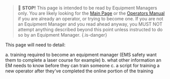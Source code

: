 <!-- TITLE: Training -->
<!-- SUBTITLE: A quick summary of Training -->

> 🚨 **STOP!**
> This page is intended to be read by Equipment Managers only. You are likely looking for the [Main Page](/equipment/laser) or the [Operators Manual](/equipment/laser/manual) if you are already an operator, or trying to become one. If you are not an Equipment Manager and you read ahead anyway, you MUST NOT attempt anything described beyond this point unless instructed to do so by an Equipment Manager.
{.is-danger}

This page will need to detail:

a. training required to become an equipment manager (EMS safety want them to complete a laser course for example)
b. what other information an EM needs to know before they can train someone
c. a script for training a new operator after they've completed the online portion of the training